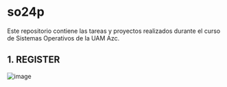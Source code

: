 # so24p
Este repositorio contiene las tareas y proyectos realizados durante el curso de Sistemas Operativos de la UAM Azc.

## 1. REGISTER
![image](https://github.com/user-attachments/assets/87a12ad1-96d4-45ce-bce0-51d5ce4df47b)
